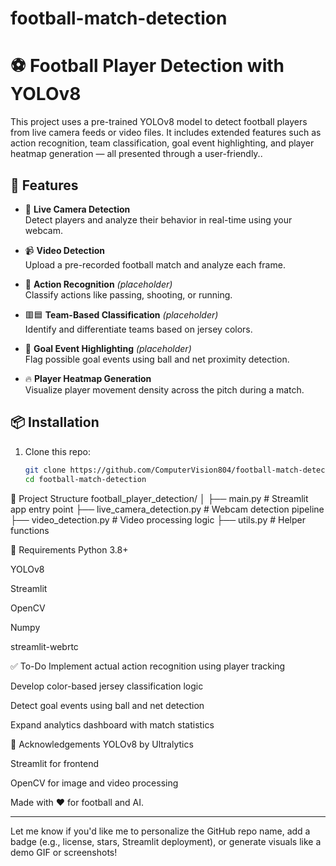 # football-match-detection
# ⚽ Football Player Detection with YOLOv8 

This project uses a pre-trained YOLOv8 model to detect football players from live camera feeds or video files. It includes extended features such as action recognition, team classification, goal event highlighting, and player heatmap generation — all presented through a user-friendly..

## 🌟 Features

- 🎥 **Live Camera Detection**  
  Detect players and analyze their behavior in real-time using your webcam.

- 📹 **Video Detection**  
  Upload a pre-recorded football match and analyze each frame.

- 🤖 **Action Recognition** *(placeholder)*  
  Classify actions like passing, shooting, or running.

- 🟥🟦 **Team-Based Classification** *(placeholder)*  
  Identify and differentiate teams based on jersey colors.

- 🥅 **Goal Event Highlighting** *(placeholder)*  
  Flag possible goal events using ball and net proximity detection.

- 🔥 **Player Heatmap Generation**  
  Visualize player movement density across the pitch during a match.

## 📦 Installation

1. Clone this repo:
   ```bash
   git clone https://github.com/ComputerVision804/football-match-detection.git
   cd football-match-detection
📁 Project Structure
  football_player_detection/
│
├── main.py                  # Streamlit app entry point
├── live_camera_detection.py # Webcam detection pipeline
├── video_detection.py       # Video processing logic
├── utils.py                 # Helper functions


🔧 Requirements
Python 3.8+

YOLOv8

Streamlit

OpenCV

Numpy

streamlit-webrtc

✅ To-Do
 Implement actual action recognition using player tracking

 Develop color-based jersey classification logic

 Detect goal events using ball and net detection

 Expand analytics dashboard with match statistics

🧠 Acknowledgements
YOLOv8 by Ultralytics

Streamlit for frontend

OpenCV for image and video processing

Made with ❤️ for football and AI.

---

Let me know if you'd like me to personalize the GitHub repo name, add a badge (e.g., license, stars, Streamlit deployment), or generate visuals like a demo GIF or screenshots!
